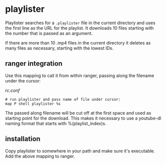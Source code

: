 # playlister

Playlister searches for a `.playlister` file in the current directory and uses the first line as the URL for the playlist. It downloads 10 files starting with the number that is passed as an argument.

If there are more than 10 .mp4 files in the current directory it deletes as many files as necessary, starting with the lowest IDs.

## ranger integration

Use this mapping to call it from within ranger, passing along the filename under the cursor:

_rc.conf_

    # run playlister and pass name of file under cursor:
    map P shell playlister %s

The passed along filename will be cut off at the first space and used as starting point for the download. This makes it necessary to use a youtube-dl naming format that starts with %(playlist_index)s.

## installation

Copy playlister to somewhere in your path and make sure it's executable. Add the above mapping to ranger.
